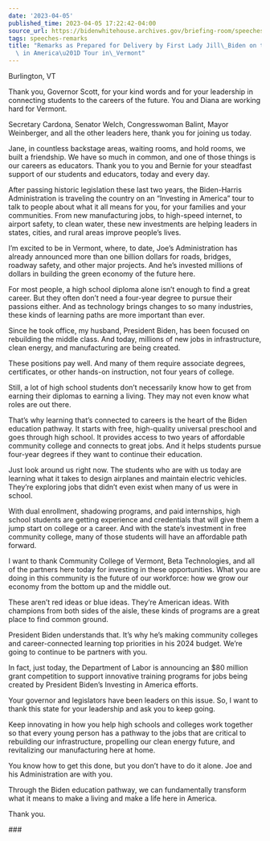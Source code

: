 ```yaml
---
date: '2023-04-05'
published_time: 2023-04-05 17:22:42-04:00
source_url: https://bidenwhitehouse.archives.gov/briefing-room/speeches-remarks/2023/04/05/remarks-as-prepared-for-delivery-by-first-lady-jill-biden-on-the-investing-in-america-tour-in-vermont/
tags: speeches-remarks
title: "Remarks as Prepared for Delivery by First Lady Jill\_Biden on the \u201CInvesting\
  \ in America\u201D Tour in\_Vermont"
---
```

 
Burlington, VT

Thank you, Governor Scott, for your kind words and for your leadership
in connecting students to the careers of the future. You and Diana are
working hard for Vermont.   
  
Secretary Cardona, Senator Welch, Congresswoman Balint, Mayor
Weinberger, and all the other leaders here, thank you for joining us
today.   
  
Jane, in countless backstage areas, waiting rooms, and hold rooms, we
built a friendship. We have so much in common, and one of those things
is our careers as educators. Thank you to you and Bernie for your
steadfast support of our students and educators, today and every day.  
  
After passing historic legislation these last two years, the
Biden-Harris Administration is traveling the country on an “Investing in
America” tour to talk to people about what it all means for you, for
your families and your communities. From new manufacturing jobs, to
high-speed internet, to airport safety, to clean water, these new
investments are helping leaders in states, cities, and rural areas
improve people’s lives.   
  
I’m excited to be in Vermont, where, to date, Joe’s Administration has
already announced more than one billion dollars for roads, bridges,
roadway safety, and other major projects. And he’s invested millions of
dollars in building the green economy of the future here.   
  
For most people, a high school diploma alone isn’t enough to find a
great career. But they often don’t need a four-year degree to pursue
their passions either. And as technology brings changes to so many
industries, these kinds of learning paths are more important than
ever.  
  
Since he took office, my husband, President Biden, has been focused on
rebuilding the middle class. And today, millions of new jobs in
infrastructure, clean energy, and manufacturing are being created.   
  
These positions pay well. And many of them require associate degrees,
certificates, or other hands-on instruction, not four years of
college.   
  
Still, a lot of high school students don’t necessarily know how to get
from earning their diplomas to earning a living. They may not even know
what roles are out there.   
  
That’s why learning that’s connected to careers is the heart of the
Biden education pathway. It starts with free, high-quality universal
preschool and goes through high school. It provides access to two years
of affordable community college and connects to great jobs. And it helps
students pursue four-year degrees if they want to continue their
education.   
  
Just look around us right now. The students who are with us today are
learning what it takes to design airplanes and maintain electric
vehicles. They’re exploring jobs that didn’t even exist when many of us
were in school.  
  
With dual enrollment, shadowing programs, and paid internships, high
school students are getting experience and credentials that will give
them a jump start on college or a career. And with the state’s
investment in free community college, many of those students will have
an affordable path forward.  
  
I want to thank Community College of Vermont, Beta Technologies, and all
of the partners here today for investing in these opportunities. What
you are doing in this community is the future of our workforce: how we
grow our economy from the bottom up and the middle out.  
  
These aren’t red ideas or blue ideas. They’re American ideas. With
champions from both sides of the aisle, these kinds of programs are a
great place to find common ground.   
  
President Biden understands that. It’s why he’s making community
colleges and career-connected learning top priorities in his 2024
budget. We’re going to continue to be partners with you.  
  
In fact, just today, the Department of Labor is announcing an $80
million grant competition to support innovative training programs for
jobs being created by President Biden’s Investing in America efforts.  
  
Your governor and legislators have been leaders on this issue. So, I
want to thank this state for your leadership and ask you to keep going.
             
  
Keep innovating in how you help high schools and colleges work together
so that every young person has a pathway to the jobs that are critical
to rebuilding our infrastructure, propelling our clean energy future,
and revitalizing our manufacturing here at home.     
  
You know how to get this done, but you don’t have to do it alone. Joe
and his Administration are with you.   
  
Through the Biden education pathway, we can fundamentally transform what
it means to make a living and make a life here in America.  
  
Thank you.

\###
